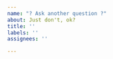 ```yaml
---
name: "? Ask another question ?"
about: Just don't, ok?
title: ''
labels: ''
assignees: ''

---
```



